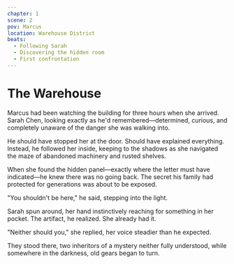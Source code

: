 ```yaml
---
chapter: 1
scene: 2
pov: Marcus
location: Warehouse District
beats:
  - Following Sarah
  - Discovering the hidden room
  - First confrontation
---
```


# The Warehouse

Marcus had been watching the building for three hours when she arrived. Sarah Chen, looking exactly as he'd remembered—determined, curious, and completely unaware of the danger she was walking into.

He should have stopped her at the door. Should have explained everything. Instead, he followed her inside, keeping to the shadows as she navigated the maze of abandoned machinery and rusted shelves.

When she found the hidden panel—exactly where the letter must have indicated—he knew there was no going back. The secret his family had protected for generations was about to be exposed.

"You shouldn't be here," he said, stepping into the light.

Sarah spun around, her hand instinctively reaching for something in her pocket. The artifact, he realized. She already had it.

"Neither should you," she replied, her voice steadier than he expected.

They stood there, two inheritors of a mystery neither fully understood, while somewhere in the darkness, old gears began to turn.